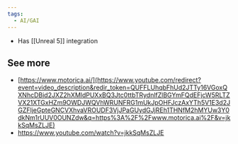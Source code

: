 ```yaml
---
tags:
  - AI/GAI
---
```



- Has [[Unreal 5]] integration

## See more
- [https://www.motorica.ai/](https://www.youtube.com/redirect?event=video_description&redir_token=QUFFLUhqbFhUd2JTTy16VGoxQXNhcDBid2JXZ2hXMldPUXxBQ3Jtc0ttbTRydnlfZlBGYmFQdEFjcW5RLTZVX21XTGxHZm9OWDJWQVhWRUNFRG1mUkJpOHFJczAxYTh5V1E3d2JGZFljeGpteGNCVXhvaVROUDF3VjJPaGUydGJjREh1THNfM2hMYUw3Y0dkNm1rUUV0OUNZdw&q=https%3A%2F%2Fwww.motorica.ai%2F&v=jkkSqMsZLJE)
- https://www.youtube.com/watch?v=jkkSqMsZLJE


